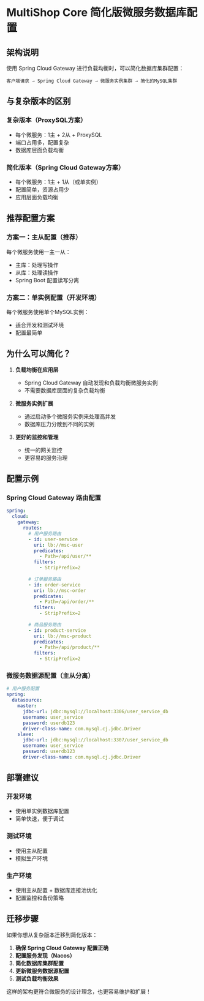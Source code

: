 # MultiShop Core 简化版微服务数据库配置

## 架构说明

使用 Spring Cloud Gateway 进行负载均衡时，可以简化数据库集群配置：

```
客户端请求 → Spring Cloud Gateway → 微服务实例集群 → 简化的MySQL集群
```

## 与复杂版本的区别

### 复杂版本（ProxySQL方案）
- 每个微服务：1主 + 2从 + ProxySQL
- 端口占用多，配置复杂
- 数据库层面负载均衡

### 简化版本（Spring Cloud Gateway方案）
- 每个微服务：1主 + 1从（或单实例）
- 配置简单，资源占用少
- 应用层面负载均衡

## 推荐配置方案

### 方案一：主从配置（推荐）
每个微服务使用一主一从：
- 主库：处理写操作
- 从库：处理读操作
- Spring Boot 配置读写分离

### 方案二：单实例配置（开发环境）
每个微服务使用单个MySQL实例：
- 适合开发和测试环境
- 配置最简单

## 为什么可以简化？

1. **负载均衡在应用层**
   - Spring Cloud Gateway 自动发现和负载均衡微服务实例
   - 不需要数据库层面的复杂负载均衡

2. **微服务实例扩展**
   - 通过启动多个微服务实例来处理高并发
   - 数据库压力分散到不同的实例

3. **更好的监控和管理**
   - 统一的网关监控
   - 更容易的服务治理

## 配置示例

### Spring Cloud Gateway 路由配置
```yaml
spring:
  cloud:
    gateway:
      routes:
        # 用户服务路由
        - id: user-service
          uri: lb://msc-user
          predicates:
            - Path=/api/user/**
          filters:
            - StripPrefix=2
            
        # 订单服务路由  
        - id: order-service
          uri: lb://msc-order
          predicates:
            - Path=/api/order/**
          filters:
            - StripPrefix=2
            
        # 商品服务路由
        - id: product-service
          uri: lb://msc-product
          predicates:
            - Path=/api/product/**
          filters:
            - StripPrefix=2
```

### 微服务数据源配置（主从分离）
```yaml
# 用户服务配置
spring:
  datasource:
    master:
      jdbc-url: jdbc:mysql://localhost:3306/user_service_db
      username: user_service
      password: userdb123
      driver-class-name: com.mysql.cj.jdbc.Driver
    slave:
      jdbc-url: jdbc:mysql://localhost:3307/user_service_db
      username: user_service
      password: userdb123
      driver-class-name: com.mysql.cj.jdbc.Driver
```

## 部署建议

### 开发环境
- 使用单实例数据库配置
- 简单快速，便于调试

### 测试环境  
- 使用主从配置
- 模拟生产环境

### 生产环境
- 使用主从配置 + 数据库连接池优化
- 配置监控和备份策略

## 迁移步骤

如果你想从复杂版本迁移到简化版本：

1. **确保 Spring Cloud Gateway 配置正确**
2. **配置服务发现（Nacos）**
3. **简化数据库集群配置**
4. **更新微服务数据源配置**
5. **测试负载均衡效果**

这样的架构更符合微服务的设计理念，也更容易维护和扩展！